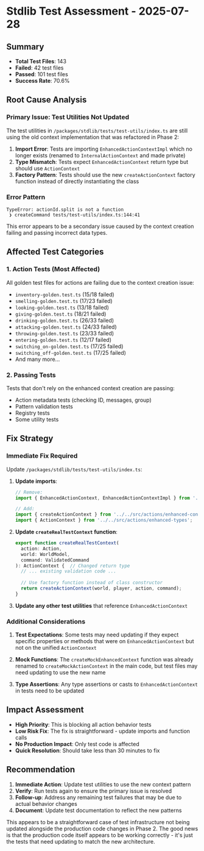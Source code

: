 # Stdlib Test Assessment - 2025-07-28

## Summary
- **Total Test Files**: 143
- **Failed**: 42 test files
- **Passed**: 101 test files
- **Success Rate**: 70.6%

## Root Cause Analysis

### Primary Issue: Test Utilities Not Updated
The test utilities in `/packages/stdlib/tests/test-utils/index.ts` are still using the old context implementation that was refactored in Phase 2:

1. **Import Error**: Tests are importing `EnhancedActionContextImpl` which no longer exists (renamed to `InternalActionContext` and made private)
2. **Type Mismatch**: Tests expect `EnhancedActionContext` return type but should use `ActionContext`
3. **Factory Pattern**: Tests should use the new `createActionContext` factory function instead of directly instantiating the class

### Error Pattern
```
TypeError: actionId.split is not a function
 ❯ createCommand tests/test-utils/index.ts:144:41
```

This error appears to be a secondary issue caused by the context creation failing and passing incorrect data types.

## Affected Test Categories

### 1. Action Tests (Most Affected)
All golden test files for actions are failing due to the context creation issue:
- `inventory-golden.test.ts` (15/18 failed)
- `smelling-golden.test.ts` (17/23 failed)
- `looking-golden.test.ts` (13/18 failed)
- `giving-golden.test.ts` (18/21 failed)
- `drinking-golden.test.ts` (26/33 failed)
- `attacking-golden.test.ts` (24/33 failed)
- `throwing-golden.test.ts` (23/33 failed)
- `entering-golden.test.ts` (12/17 failed)
- `switching_on-golden.test.ts` (17/25 failed)
- `switching_off-golden.test.ts` (17/25 failed)
- And many more...

### 2. Passing Tests
Tests that don't rely on the enhanced context creation are passing:
- Action metadata tests (checking ID, messages, group)
- Pattern validation tests
- Registry tests
- Some utility tests

## Fix Strategy

### Immediate Fix Required
Update `/packages/stdlib/tests/test-utils/index.ts`:

1. **Update imports**:
   ```typescript
   // Remove:
   import { EnhancedActionContext, EnhancedActionContextImpl } from '../../src/actions/enhanced-context';
   
   // Add:
   import { createActionContext } from '../../src/actions/enhanced-context';
   import { ActionContext } from '../../src/actions/enhanced-types';
   ```

2. **Update `createRealTestContext` function**:
   ```typescript
   export function createRealTestContext(
     action: Action,
     world: WorldModel,
     command: ValidatedCommand
   ): ActionContext {  // Changed return type
     // ... existing validation code ...
     
     // Use factory function instead of class constructor
     return createActionContext(world, player, action, command);
   }
   ```

3. **Update any other test utilities** that reference `EnhancedActionContext`

### Additional Considerations

1. **Test Expectations**: Some tests may need updating if they expect specific properties or methods that were on `EnhancedActionContext` but not on the unified `ActionContext`

2. **Mock Functions**: The `createMockEnhancedContext` function was already renamed to `createMockActionContext` in the main code, but test files may need updating to use the new name

3. **Type Assertions**: Any type assertions or casts to `EnhancedActionContext` in tests need to be updated

## Impact Assessment

- **High Priority**: This is blocking all action behavior tests
- **Low Risk Fix**: The fix is straightforward - update imports and function calls
- **No Production Impact**: Only test code is affected
- **Quick Resolution**: Should take less than 30 minutes to fix

## Recommendation

1. **Immediate Action**: Update test utilities to use the new context pattern
2. **Verify**: Run tests again to ensure the primary issue is resolved
3. **Follow-up**: Address any remaining test failures that may be due to actual behavior changes
4. **Document**: Update test documentation to reflect the new patterns

This appears to be a straightforward case of test infrastructure not being updated alongside the production code changes in Phase 2. The good news is that the production code itself appears to be working correctly - it's just the tests that need updating to match the new architecture.